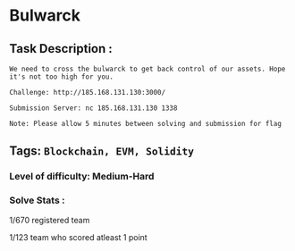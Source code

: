 # Bulwarck

## Task Description : 
```
We need to cross the bulwarck to get back control of our assets. Hope it's not too high for you.

Challenge: http://185.168.131.130:3000/

Submission Server: nc 185.168.131.130 1338

Note: Please allow 5 minutes between solving and submission for flag
```

## Tags: `Blockchain, EVM, Solidity`

### Level of difficulty: Medium-Hard

### Solve Stats : 
1/670 registered team

1/123 team who scored atleast 1 point

